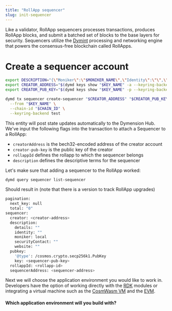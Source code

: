 ```yaml
---
title: "RollApp sequencer"
slug: init-sequencer
---
```


Like a validator, RollApp sequencers processes transactions, produces RollApp blocks, and submit a batched set of blocks to the base layers for security. Sequencers utilize the [Dymint](https://github.com/dymensionxyz/dymint) processing and networking engine that powers the consensus-free blockchain called RollApps.

# Create a sequencer account

```bash
export DESCRIPTION="{\"Moniker\":\"$MONIKER_NAME\",\"Identity\":\"\",\"Website\":\"\",\"SecurityContact\":\"\",\"Details\":\"\"}";
export CREATOR_ADDRESS="$(dymd keys show "$KEY_NAME" -a --keyring-backend test)"
export CREATOR_PUB_KEY="$(dymd keys show "$KEY_NAME" -p --keyring-backend test)"

dymd tx sequencer create-sequencer "$CREATOR_ADDRESS" "$CREATOR_PUB_KEY" "$ROLLAPP_ID" "$DESCRIPTION" \
  --from "$KEY_NAME" \
  --chain-id "$CHAIN_ID" \
  --keyring-backend test
```

This entity will post state updates automatically to the Dymension Hub. We've input the following flags into the transaction to attach a Sequencer to a RollApp:

-   `creatorAddress` is the bech32-encoded address of the creator account
-   `creator-pub-key` is the public key of the creator
-   `rollappId` defines the rollapp to which the sequencer belongs
-   `description` defines the descriptive terms for the sequencer

Let's make sure that adding a sequencer to the RollApp worked:

```bash
dymd query sequencer list-sequencer
```

Should result in (note that there is a version to track RollApp upgrades)

```bash
pagination:
  next_key: null
  total: "0"
sequencer:
  creator: <creator-address>
  description:
    details: ""
    identity: ""
    moniker: local
    securityContact: ""
    website: ""
  pubkey:
    '@type': /cosmos.crypto.secp256k1.PubKey
    key: <sequencer-pub-key>
  rollappId: <rollapp-id>
  sequencerAddress: <sequencer-address>
```

Next we will choose the application environment you would like to work in. Developers have the option of working directly with the [RDK](/docs/developers/build/rdk/setup.md) modules or integrating a virtual machine such as the [CosmWasm VM](/docs/developers/build/cosmwasm/setup.md) and the [EVM](/docs/developers/build/evm/setup.md).

#### Which application environment will you build with?
